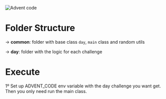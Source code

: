 ![Advent code](https://miro.medium.com/max/1200/1*XtCMwEXZe2VcH-jfcHwCBQ.jpeg "Logo Title Text 1")

# Folder Structure

-> **common**: folder with base class `day`, `main` class and random utils

-> **day**: folder with the logic for each challenge

# Execute 

1º Set up ADVENT_CODE env variable with the day challenge you want get. 
Then you only need run the main class.




